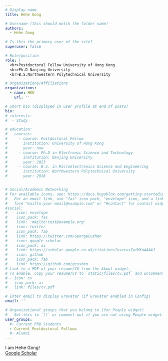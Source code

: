 ```yaml
---
# Display name
title: Hehe Gong

# Username (this should match the folder name)
authors:
  - Hehe Gong

# Is this the primary user of the site?
superuser: false

# Role/position
role: |
  <br>Postdoctoral Fellow University of Hong Kong
  <br>Ph.D Nanjing University
  <br>B.S.Northwestern Polytechnical University

# Organizations/Affiliations
organizations:
  - name: HKU
    url: ''

# Short bio (displayed in user profile at end of posts)
bio: 
# interests:
#  - Study

# education:
#   courses:
#     - course: Postdoctoral Fellow
#       institution: University of Hong Kong  
#       year: now
#     - course: Ph.D in Electronic Science and Technology
#       institution: Nanjing University
#       year: 2023
#     - course: B.S. in Microelectronics Science and Engineering
#       institution: Northwestern Polytechnical University
#       year: 2018


# Social/Academic Networking
# For available icons, see: https://docs.hugoblox.com/getting-started/page-builder/#icons
#   For an email link, use "fas" icon pack, "envelope" icon, and a link in the
#   form "mailto:your-email@example.com" or "#contact" for contact widget.
#social:
#  - icon: envelope
#    icon_pack: fas
#    link: 'mailto:test@example.org'
#  - icon: twitter
#    icon_pack: fab
#    link: https://twitter.com/GeorgeCushen
#  - icon: google-scholar
#    icon_pack: ai
#    link: https://scholar.google.co.uk/citations?user=sIwtMXoAAAAJ
#  - icon: github
#    icon_pack: fab
#    link: https://github.com/gcushen
# Link to a PDF of your resume/CV from the About widget.
# To enable, copy your resume/CV to `static/files/cv.pdf` and uncomment the lines below.
# - icon: cv
#   icon_pack: ai
#   link: files/cv.pdf

# Enter email to display Gravatar (if Gravatar enabled in Config)
email: ''

# Organizational groups that you belong to (for People widget)
#   Set this to `[]` or comment out if you are not using People widget.
user_groups:
  #- Current PhD Students
  - Current Postdoctoral Fellows
  #- Alumni
---
```


I am Hehe Gong!
<br>
[Google Scholar](https://scholar.google.com/citations?user=XujwvAMAAAAJ&hl=en&oi=ao)
